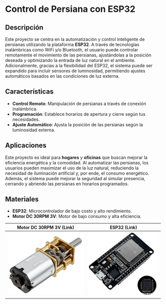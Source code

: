 # Control de Persiana con ESP32

## Descripción
Este proyecto se centra en la automatización y control inteligente de persianas utilizando la plataforma **ESP32**. A través de tecnologías inalámbricas como WiFi y/o Bluetooth, el usuario puede controlar remotamente el movimiento de las persianas, ajustándolas a la posición deseada y optimizando la entrada de luz natural en el ambiente. Adicionalmente, gracias a la flexibilidad del ESP32, el sistema puede ser expandido para incluir sensores de luminosidad, permitiendo ajustes automáticos basados en las condiciones de luz externa.

## Características
- **Control Remoto**: Manipulación de persianas a través de conexión inalámbrica.
- **Programación**: Establece horarios de apertura y cierre según tus necesidades.
- **Ajuste Automático**: Ajusta la posición de las persianas según la luminosidad externa.

## Aplicaciones
Este proyecto es ideal para **hogares** y **oficinas** que buscan mejorar la eficiencia energética y la comodidad. Al automatizar las persianas, los usuarios pueden maximizar el uso de la luz natural, reduciendo la necesidad de iluminación artificial y, por ende, el consumo energético. Además, el sistema puede mejorar la seguridad al simular presencia, cerrando y abriendo las persianas en horarios programados.

## Materiales
- **ESP32**: Microcontrolador de bajo costo y alto rendimiento.
- **Motor DC 30RPM 3V**: Motor de bajo consumo y alta eficiencia.


| Motor DC 30RPM 3V (Link) | ESP32 (Link) |
| --- | --- |
| [![Motor](./imagenes\motorDC30rpm3v.png)](https://www.aliexpress.us/item/33022320164.html?spm=a2g0o.order_list.order_list_main.5.4fce1802WRV2AW&gatewayAdapt=glo2usa) | [![ESP32](./imagenes\esp32.png)](https://www.aliexpress.us/item/4000071762309.html?spm=a2g0o.order_list.order_list_main.20.4fce1802WRV2AW&gatewayAdapt=glo2usa) |

